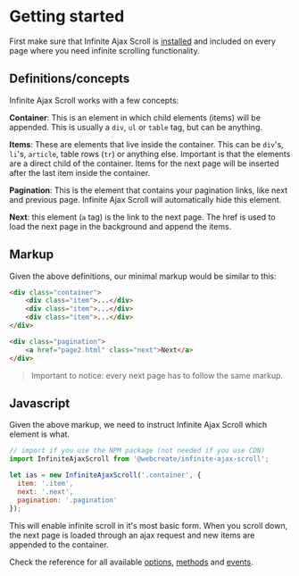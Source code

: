 # Getting started

First make sure that Infinite Ajax Scroll is [installed](installation.md) and included on every page where you need infinite scrolling functionality.

## Definitions/concepts

Infinite Ajax Scroll works with a few concepts:

**Container**: This is an element in which child elements (items) will be appended. This is usually a `div`, `ul` or `table` tag, but can be anything.

**Items**: These are elements that live inside the container. This can be `div`'s, `li`'s, `article`, table rows (`tr`) or anything else. Important is that the elements are a direct child of the container. Items for the next page will be inserted after the last item inside the container.

**Pagination**: This is the element that contains your pagination links, like next and previous page. Infinite Ajax Scroll will automatically hide this element.

**Next**: this element (`a` tag) is the link to the next page. The href is used to load the next page in the background and append the items.

## Markup

Given the above definitions, our minimal markup would be similar to this:

```html
<div class="container">
    <div class="item">...</div>
    <div class="item">...</div>
    <div class="item">...</div>
</div>

<div class="pagination">
    <a href="page2.html" class="next">Next</a>
</div>
```

> Important to notice: every next page has to follow the same markup.

## Javascript

Given the above markup, we need to instruct Infinite Ajax Scroll which element is what.

```javascript
// import if you use the NPM package (not needed if you use CDN)
import InfiniteAjaxScroll from '@webcreate/infinite-ajax-scroll';

let ias = new InfiniteAjaxScroll('.container', {
  item: '.item',
  next: '.next',
  pagination: '.pagination'
});
```

This will enable infinite scroll in it's most basic form. When you scroll down, the next page is loaded through an ajax request and new items are appended to the container.

Check the reference for all available [options](./options.md), [methods](./methods.md) and [events](./events.md).
